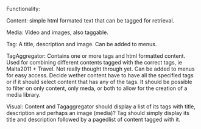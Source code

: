 Functionality:

Content:
simple html formated text that can be tagged for retrieval.

Media:
Video and images, also taggable.

Tag:
A title, description and image. Can be added to menus. 

TagAggregator:
Contains one or more tags and html formatted content. Used for combining different contents tagged with the correct tags, ie Malta2011 + Travel.
Not really thought through yet. Can be added to menus for easy access.
Decide wether content have to have all the specified tags or if it should select content that has any of the tags.
It should be possible to filter on only content, only meda, or both to allow for the creation of a media library.




Visual:
Content and Tagaggregator should display a list of its tags with title, description and perhaps an image (media)?
Tag should simply display its title and description followed by a pagedlist of content tagged with it.